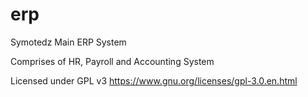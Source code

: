 # erp
 Symotedz Main ERP System
 
 Comprises of HR, Payroll and Accounting System

 Licensed under GPL v3 https://www.gnu.org/licenses/gpl-3.0.en.html
